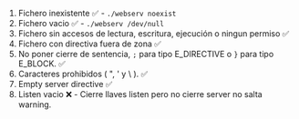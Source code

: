 01. Fichero inexistente ✅ - `./webserv noexist`
02. Fichero vacio ✅ - `./webserv /dev/null`
03. Fichero sin accesos de lectura, escritura, ejecución o ningun permiso ✅
04. Fichero con directiva fuera de zona ✅
05. No poner cierre de sentencia, `;` para tipo E_DIRECTIVE o `}` para tipo E_BLOCK. ✅
06. Caracteres prohibidos ( ", ' y \ ). ✅
07. Empty server directive ✅
08. Listen vacio ❌ - Cierre llaves listen pero no cierre server no salta warning.


